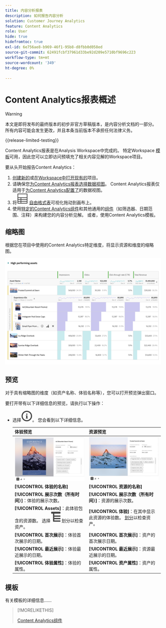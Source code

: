 ```yaml
---
title: 内容分析报表
description: 如何报告内容分析
solution: Customer Journey Analytics
feature: Content Analytics
role: User
hide: true
hidefromtoc: true
exl-id: 6e756ae8-b969-46f1-95b8-d8fbb0d058ed
source-git-commit: 62491fcbf37961d33be92d209e5710bf9696c223
workflow-type: tm+mt
source-wordcount: '349'
ht-degree: 0%

---
```


# Content Analytics报表概述

>[!WARNING]
>
>本文是即将发布的最终版本的初步非官方草稿版本，是内容分析文档的一部分。 所有内容可能会发生更改，并且本条当前版本不承担任何法律义务。
>

{{release-limited-testing}}

Content Analytics报表是在Analysis Workspace中完成的。 特定Workspace [模板](#template)可用，因此您可以立即访问预填充了相关内容见解的Workspace项目。

要从头开始报告Content Analytics：

1. [创建新的](/help/analysis-workspace/build-workspace-project/create-projects.md)或[在Workspace中打开现有的](/help/analysis-workspace/build-workspace-project/open-projects.md)项目。
1. 请确保您[为Content Analytics报表选择数据视图](/help/analysis-workspace/c-panels/panels.md#data-view)。 Content Analytics报表仅适用于[为Content Analytics配置了](/help/content-analytics/config/configuration.md)的数据视图。
1. 将![表](/help/assets/icons/Table.svg) [自由格式表](/help/analysis-workspace/visualizations/freeform-table/freeform-table.md)可视化拖动到画布上。
1. 使用[特定的Content Analytics组件](components.md)和其他通用的[组件](/help/components/overview.md)（如筛选器、日期范围、注释）来构建您的内容分析见解。 或者，使用Content Analytics模板。

## 缩略图

根据您在项目中使用的Content Analytics特定维度，将显示资源和维度的缩略图。

![Content Analytics缩略图](../assets/aca-thumbnails.png)

## 预览

对于具有缩略图的维度（如资产名称、体验名称等），您可以打开预览弹出窗口。

要打开带有以下详细信息的预览，请执行以下操作：

* 选择![信息大纲](/help/assets/icons/InfoOutline.svg)。 您会看到以下详细信息。

  | 体验预览 | 资源预览 |
  |---|---|
  | ![Content Analytics体验预览](../assets/aca-experience-preview.png) | ![Content Analytics资产预览](../assets/aca-asset-preview.png) |
  | **[!UICONTROL 体验的名称]** | **[!UICONTROL 资源的名称]** |
  | **[!UICONTROL 展示次数（所有时间）]**：体验的展示次数。 | **[!UICONTROL 展示次数（所有时间）]**：资源的展示次数。 |
  | **[!UICONTROL Assets]**：此体验包含的资源数。 选择![划分](/help/assets/icons/Breakdown.svg)划分以检查资产。 | **[!UICONTROL 体验]**：在其中显示此资源的体验数。 [划分](/help/assets/icons/Breakdown.svg)以检查资产。 |
  | **[!UICONTROL 首次展示]**：体验首次展示的日期。 | **[!UICONTROL 首次展示]**：资产的首次展示日期。 |
  | **[!UICONTROL 最近展示]**：体验最近展示的日期。 | **[!UICONTROL 最近展示]**：资源最近展示的日期。 |
  | **[!UICONTROL 体验属性]**：体验的属性。 | **[!UICONTROL 资产属性]**：资产的属性。 |


## 模板

有关模板的详细信息……


>[!MORELIKETHIS]
>
>[Content Analytics组件](components.md)
>
